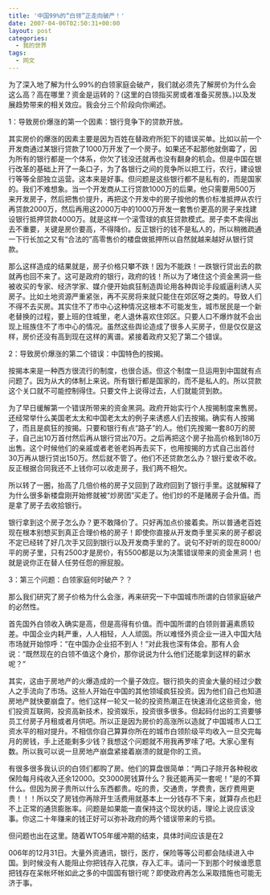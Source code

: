 ```yaml
---
title: '中国99%的“白领”正走向破产！'
date: 2007-04-06T02:50:31+00:00
layout: post
categories:
  - 我的世界
tags:
  - 网文
---
```

为了深入地了解为什么99%的白领家庭会破产，我们就必须先了解房价为什么会这么高？高在哪里？资金是运转的？(这里的白领指买房或者准备买房族。)以及发展趋势带来的相关效应。我会分三个阶段向你阐述。

1：导致房价爆涨的第一个因素：银行竞争下的贷款开放。

其实房价的爆涨的因素主要是因为百姓在替政府所犯下的错误买单。比如以前一个开发商通过某银行贷款了1000万开发了一个房子。如果还不起那他就倒霉了，因为所有的银行都是一个体系，你欠了钱没还就再也没有翻身的机会。但是中国在银行改革的基础上开了一条口子，为了各银行之间的竞争所以把工行，农行，建设银行等等全部独立运营。这本来是好事。但问题是这些银行都不是私有的，而是国家的。我们不难想象。当一个开发商从工行贷款1000万的后果。他只需要用500万来开发房子，然后把售价提升，再把这个开发中的房子按他的售价标准抵押从农行再贷款2000万，然后再用这2000万中的1000万开发一套售价更高的房子来找建设银行抵押贷款4000万。就是这样一个滚雪球的疯狂贷款模式。房子卖不卖得出去不重要，关键是房价要高，不得降价。反正银行的钱不是私人的，所以稍微疏通一下行长加之又有“合法的”高零售价的楼盘做抵押所以自然就越来越好从银行贷款。

那么这样造成的结果就是，房子价格只攀不跌！因为不能跌！一跌银行贷出去的款就再也回不来了。这可是政府的银行，政府的钱！所以为了堵住这个资金黑洞一些被收买的专家、经济学家、媒介便开始疯狂制造舆论用各种舆论手段威逼利诱人买房子。比如土地资源严重紧张，再不买房将来就只能住在郊区呀之类的。导致人们不得不去买房。其实住不了市中心这种情况这根本不可能发生，城市居民是一个新老替换的过程，要上班的住城里，老人退休喜欢住郊区。只要人口不爆炸就不会出现上班族住不了市中心的情况。虽然这些舆论造成了很多人买房子，但是仅仅是这样，房价还没有高到现在这样的离谱。紧接着政府又犯了第二个错误。
<!--more-->
2：导致房价爆涨的第二个错误：中国特色的按揭。

按揭本来是一种西方很流行的制度，也很合适。但这个制度一旦运用到中国就有点问题了。因为从大的体制上来说。所有银行都是国家的，而不是私人的。所以贷款这个关口就不可能控制得住。只要文件上说得过去，人们就能贷到款。

为了早日缓解第一个错误所带来的资金黑洞。政府开始实行个人按揭制度来售房。还经常举什么美国老太太和中国老太太的例子来诱惑人们去按揭。确实有人按揭了，而且是疯狂的按揭。只要和银行有点“路子”的人。他们先按揭一套80万的房子，自己出10万首付然后再从银行贷出70万。之后再把这个房子抬高价格到180万出售。这个时候他们的亲戚或者老爸老妈再去买下，也用按揭的方式自己出首付30万再从银行贷出150万。然后就不管了。他们不还贷款怎么办？银行爱收不收。反正根据合同我还不上钱你可以收走房子，我们两不相欠。

所以转了一圈，抬高了几倍价格的房子又回到了政府回到了银行手里。这就解释了为什么很多新楼盘刚开始修就被“炒房团”买走了。他们炒的不是赌房子会升值。而是拿了房子去收拾银行。

银行拿到这个房子怎么办？更不敢降价了。只好再加点价接着卖。所以普通老百姓现在根本别想买到真正合理价格的房子！即使你直接从开发商手里买来的房子都说不定已经转了好几次手又回到银行以及开发商手里的了。说句不好听的现在8000/平的房子里，只有2500才是房价，有5500都是以为决策错误带来的资金黑洞！也就是说你正在替人任劳任怨的擦屁股。

3：第三个问题：白领家庭何时破产？？

那么我们研究了房子价格为什么会涨，再来研究一下中国城市所谓的白领家庭破产的必然性。

首先国外白领收入确实是高，但是高得有价值。而中国所谓的白领则普遍素质较差。中国企业内耗严重，人人相轻，人人顽固。所以难怪外资企业一进入中国大陆市场就开始惊呼：“在中国办企业招不到人！”对此我也深有体会。那有人会说：“既然现在的白领不值这个身价，那你说说为什么他们还能拿到这样的薪水呢？”

其实，这由于房地产的火爆造成的一个量子效应。银行损失的资金大量的经过少数人之手流向了市场。这些人开始在中国的其他领域疯狂投资。因为他们自己也知道房地产就快要崩盘了。他们这样一轮又一轮的投资热潮正在快速消化这些资金，他们投资互联网，投资高新技术，投资娱乐，投资很多很多。但起码付出的工资要够员工付房子月租或者月供吧。所以正是因为房价的高涨所以造就了中国城市人口工资水平的相对提升。不相信你自己算算你所在的城市白领阶级平均收入一旦交完每月的房钱，手上还能剩多少钱？我想这个问题就不用我再罗嗦了吧。大家心里有数。所以我可以说一旦房地产崩盘紧接着崩溃的就是你的工资。

有很多很多我认识的白领们都购了房。他们的算盘很简单：“两口子除开各种税收保险每月纯收入还余12000。交3000房钱算什么？我还能再买一套呢！”是的不算什么。但因为房子贵所以什么东西都贵。吃的贵，交通贵，学费贵，医疗费用更贵！！！所以交了房钱你再除开生活费用就基本上一分钱存不下来，就算存点也赶不上正常的通货膨胀率。问题是如果能一直保持这个现状的话，理论上说应该没事。你这二十年赚来的钱正好可以弥补政府的两个错误带来的亏损。

但问题也出在这里。随着WTO5年缓冲期的结束，具体时间应该是在2

006年的12月31日。大量外资通讯，银行，医疗，保险等等公司都会陆续进入中国。到时候没有人能阻止你把钱存入花旗，存入汇丰。请问一下到那个时候谁愿意把钱存在呆帐坏帐如此之多的中国国有银行呢？即使政府再怎么采取措施也可能无济于事。